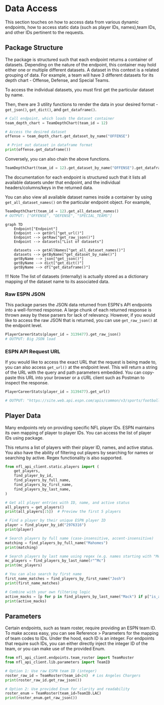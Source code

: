 # Data Access

This section touches on how to access data from various dynamic endpoints, how to access static data (such as player IDs, names),team IDs, and other IDs pertinent to the requests. 

## Package Structure

The package is structured such that each endpoint returns a container of datasets. Depending on the nature of the endpoint, this container may hold either one or multiple different datasets. A dataset in this context is a related grouping of data. For example, a team will have 3 different datasets for its depth chart - Offense, Defense, and Special Teams. 

To access the individual datasets, you must first get the particular dataset by name. 

Then, there are 3 utility functions to render the data in your desired format - `get_json()`, `get_dict()`, and `get_dataframe()`. 


```python
# Call endpoint, which loads the dataset container
team_depth_chart = TeamDepthChart(team_id = 12) 

# Access the desired dataset 
offense = team_depth_chart.get_dataset_by_name("OFFENSE") 

 # Print out dataset in dataframe format 
print(offense.get_dataframe())
```

Conversely, you can also chain the above functions. 

```python
TeamDepthChart(team_id = 12).get_dataset_by_name("OFFENSE").get_dataframe()
```

The documentation for each endpoint is structured such that it lists all available datasets under that endpoint, and the individual headers/columns/keys in the returned data. 

You can also view all available dataset names inside a container by using `get_all_dataset_names()` on the particular endpoint object. 
For example, 

```python
TeamDepthChart(team_id = 12).get_all_dataset_names() 
# OUTPUT: ["OFFENSE", "DEFENSE", "SPECIAL_TEAMS"]
```

```mermaid
graph TD
    Endpoint["Endpoint"]
    Endpoint --> getUrl["get_url()"]
    Endpoint --> getRaw["get_raw_json()"]
    Endpoint --> datasets["List of datasets"]

    datasets --> getAllNames["get_all_dataset_names()"]
    datasets --> getByName["get_dataset_by_name()"]
    getByName --> json["get_json()"]
    getByName --> dict["get_dict()"]
    getByName --> df["get_dataframe()"]
```


!!! Note
    The list of datasets (internally) is actually stored as a dictionary mapping of the dataset name to its associated data.


### Raw ESPN JSON 
This package parses the JSON data returned from ESPN's API endpoints into a well-formed response. A large chunk of each returned response is thrown away by these parsers for lack of relevancy. However, if you would like to access the raw JSON that is returned, you can use `get_raw_json()` at the endpoint level. 


```python
PlayerCareerStats(player_id = 3139477).get_raw_json() 
# OUTPUT: Big JSON load
```

### ESPN API Request URL 

If you would like to access the exact URL that the request is being made to, you can also access `get_url()` at the endpoint level. 
This will return a string of the URL with the query and path parameters embedded. You can copy-paste this URL into your browser or a cURL client such as Postman to inspect the response. 


```python
PlayerCareerStats(player_id = 3139477).get_url() 

# OUTPUT: "https://site.web.api.espn.com/apis/common/v3/sports/football..."
```

## Player Data

Many endpoints rely on providing specific NFL player IDs. ESPN maintains its own mapping of player to player IDs. You can access the list of player IDs using package.


This returns a list of players with their player ID, names, and active status. You also have the ability of filtering out players by searching for names or searching by active. Regex functionality is also supported. 

```python
from nfl_api_client.static.players import (
    get_players,
    find_player_by_id,
    find_players_by_full_name,
    find_players_by_first_name,
    find_players_by_last_name,
)

# Get all player entries with ID, name, and active status
all_players = get_players()
print(all_players[:5])  # Preview the first 5 players

# Find a player by their unique ESPN player ID
player = find_player_by_id("2976316")
print(player)

# Search players by full name (case-insensitive, accent-insensitive)
matching = find_players_by_full_name("Mahomes")
print(matching)

# Search players by last name using regex (e.g. names starting with "Mc")
mc_players = find_players_by_last_name(r"^Mc")
print(mc_players)

# You can also search by first name
first_name_matches = find_players_by_first_name("Josh")
print(first_name_matches)

# Combine with your own filtering logic
active_macks = [p for p in find_players_by_last_name("Mack") if p["is_active"]]
print(active_macks)


```

## Parameters

Certain endpoints, such as team roster, require providing an ESPN team ID. To make access easy, you can see Reference > Parameters for the mapping of team codes to IDs. Under the hood, each ID is an integer. For endpoints that require such IDs, you can either directly inject the integer ID of the team, or you can make use of the provided Enum. 

```python
from nfl_api_client.endpoints.team_roster import TeamRoster
from nfl_api_client.lib.parameters import TeamID

# Option 1: Use raw ESPN team ID (integer)
roster_raw_id = TeamRoster(team_id=24)  # Los Angeles Chargers
print(roster_raw_id.get_raw_json())

# Option 2: Use provided Enum for clarity and readability
roster_enum = TeamRoster(team_id=TeamID.LAC)
print(roster_enum.get_raw_json())
```